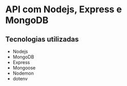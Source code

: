 # API com Nodejs, Express e MongoDB

## Tecnologias utilizadas

- Nodejs
- MongoDB
- Express
- Mongoose
- Nodemon
- dotenv
